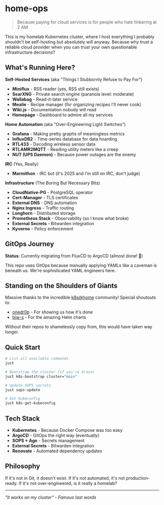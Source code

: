 # home-ops

> Because paying for cloud services is for people who hate tinkering at 2 AM

This is my homelab Kubernetes cluster, where I host everything I probably shouldn't be self-hosting but absolutely will anyway. Because why trust a reliable cloud provider when you can trust your own questionable infrastructure decisions?

## What's Running Here?

**Self-Hosted Services** (aka "Things I Stubbornly Refuse to Pay For")
- **Miniflux** - RSS reader (yes, RSS still exists)
- **SearXNG** - Private search engine (paranoia level: moderate)
- **Wallabag** - Read-it-later service
- **Mealie** - Recipe manager (for organizing recipes I'll never cook)
- **Wiki.js** - Documentation nobody will read
- **Homepage** - Dashboard to admire all my services

**Home Automation** (aka "Over-Engineering Light Switches")
- **Grafana** - Making pretty graphs of meaningless metrics
- **InfluxDB2** - Time-series database for data hoarding
- **RTL433** - Decoding wireless sensor data
- **RTLAMR2MQTT** - Reading utility meters like a creep
- **NUT (UPS Daemon)** - Because power outages are the enemy

**IRC** (Yes, Really)
- **Marmithon** - IRC bot (it's 2025 and I'm still on IRC, don't judge)

**Infrastructure** (The Boring But Necessary Bits)
- **CloudNative-PG** - PostgreSQL operator
- **Cert-Manager** - TLS certificates
- **External DNS** - DNS automation
- **Nginx Ingress** - Traffic routing
- **Longhorn** - Distributed storage
- **Prometheus Stack** - Observability (so I know what broke)
- **External Secrets** - Bitwarden integration
- **Kyverno** - Policy enforcement

## GitOps Journey

**Status**: Currently migrating from FluxCD to ArgoCD (almost done! 🎉)

This repo uses GitOps because manually applying YAMLs like a caveman is beneath us. We're sophisticated YAML engineers here.

## Standing on the Shoulders of Giants

Massive thanks to the incredible [k8s@home](https://discord.gg/k8s-at-home) community! Special shoutouts to:
- [onedr0p](https://github.com/onedr0p/) - For showing us how it's done
- [bjw-s](https://github.com/bjw-s-labs/) - For the amazing Helm charts

Without their repos to shamelessly copy from, this would have taken way longer.

## Quick Start

```bash
# List all available commands
just

# Bootstrap the cluster (if you're brave)
just k8s-bootstrap cluster="main"

# Update SOPS secrets
just sops-update

# Get kubeconfig
just k8s-get-kubeconfig
```

## Tech Stack

- **Kubernetes** - Because Docker Compose was too easy
- **ArgoCD** - GitOps the right way (eventually)
- **SOPS + Age** - Secrets management
- **External Secrets** - Bitwarden integration
- **Renovate** - Automated dependency updates

## Philosophy

If it's not in Git, it doesn't exist. If it's not automated, it's not production-ready. If it's not over-engineered, is it really a homelab?

---

*"It works on my cluster" - Famous last words*
